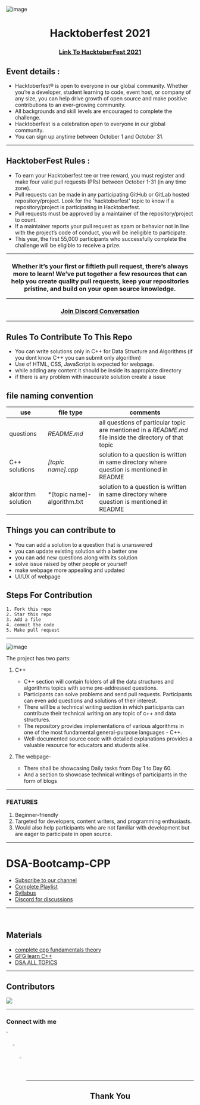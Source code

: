 ![image](https://user-images.githubusercontent.com/64991656/133310425-514d4b98-b7db-4a79-9aa6-d9b4d8eb393f.png)

<h1 align="center"> Hacktoberfest 2021 </h1>

<h3 align="center">
    <a href="https://hacktoberfest.digitalocean.com/">
        Link To HacktoberFest 2021
    </a>
</h3>

## Event details :

- Hacktoberfest® is open to everyone in our global community. Whether you’re a developer, student learning to code, event host, or company of any size, you can help drive growth of open source and make positive contributions to an ever-growing community. 
- All backgrounds and skill levels are encouraged to complete the challenge.
- Hacktoberfest is a celebration open to everyone in our global community.
- You can sign up anytime between October 1 and October 31.

---

## HacktoberFest Rules :

- To earn your Hacktoberfest tee or tree reward, you must register and make four valid pull requests (PRs) between October 1-31 (in any time zone). 
- Pull requests can be made in any participating GitHub or GitLab hosted repository/project. Look for the 'hacktoberfest' topic to know if a repository/project is participating in Hacktoberfest. 
- Pull requests must be approved by a maintainer of the repository/project to count. 
- If a maintainer reports your pull request as spam or behavior not in line with the project’s code of conduct, you will be ineligible to participate. 
- This year, the first 55,000 participants who successfully complete the challenge will be eligible to receive a prize.

***
<h3 align="center"> Whether it’s your first or fiftieth pull request, there’s always more to learn! We’ve put together a few resources that can help you create quality pull requests, keep your repositories pristine, and build on your open source knowledge. </h3>

***

<h3 align="center">
    <a href="https://discord.com/invite/hacktoberfest/">
       Join Discord Conversation
    </a>
</h3>

***
## Rules To Contribute To This Repo

-   You can write solutions only in C++ for Data Structure and Algorithms (if you dont know C++ you can submit only algorithm) 
-   Use of HTML, CSS, JavaScript is expected for webpage.
-   while adding any content it should be inside its appropiate directory
-   if there is any  problem with inaccurate solution create a issue 

## file naming convention

 use | file type  |  comments
 ----|------------|---------------
 questions | *README.md*        | all questions of particular topic are mentioned in a *README.md* file inside the directory of that topic
 C++ solutions | *[topic name].cpp*  | solution to a question is written in same directory where question is mentioned in README
aldorithm solution| *[topic name]-algorithm.txt | solution to a question is written in same directory where question is mentioned in README
    
    
## Things you can contribute to 
-   You can add a solution to a question that is unanswered
-   you can update existing solution with a better one
-   you can add new questions along with its solution
-   solve issue raised by other people or yourself
-   make webpage more appealing and updated
-   UI/UX of webpage

## Steps For Contribution

    1. Fork this repo
    2. Star this repo
    3. Add a file
    4. commit the code
    5. Make pull request
    
***

![image](https://user-images.githubusercontent.com/64991656/133085022-e507d7da-e824-4226-be49-0f549cd78e17.png)

The project has two parts: 
1. C++
    - C++ section will contain folders of all the data structures and algorithms topics with some pre-addressed questions. 
    - Participants can solve problems and send pull requests. Participants can even add questions and solutions of their interest.
    - There will be a technical writing section in which participants can contribute their technical writing on any topic of c++ and data structures.
    - The repository provides implementations of various algorithms in one of the most fundamental general-purpose languages - C++.
    - Well-documented source code with detailed explanations provides a valuable resource for educators and students alike.

2. The webpage- 
    - There shall be showcasing Daily tasks from Day 1 to Day 60. 
    - And a section to showcase technical writings of participants in the form of blogs 

---
### FEATURES
1. Beginner-friendly
2. Targeted for developers, content writers, and programming enthusiasts.
3. Would also help participants who are not familiar with development but are eager to participate in open source.

---

# DSA-Bootcamp-CPP

- [Subscribe to our channel](https://youtube.com/channel/UCZrPV5fhnvvG3C0m8RrIFhA)
- [Complete Playlist](https://youtube.com/playlist?list=PL2FviLYGTpU0rr01Lcr-1bNYv8x58EIZq)
- [Syllabus](https://github.com/Sushreesatarupa/DSA-60Days/blob/main/b29678fe27a487f4835e6291a9302224.pdf)
- [Discord for discussions](https://discord.gg/MezpseWz)


---
<br>

## Materials
- [complete cpp fundamentals theory](https://github.com/Sushreesatarupa/Description-of-dsa60/blob/main/C%2B%2B%20theory.html)
- [GFG learn C++](https://practice.geeksforgeeks.org/courses/fork-cpp)
- [DSA ALL TOPICS](https://www.geeksforgeeks.org/data-structures)

---

## Contributors
<a href="https://github.com/Sushreesatarupa/DSA-cpp-Hacktoberfest2021/graphs/contributors">
  <img src="https://contrib.rocks/image?repo=Sushreesatarupa/DSA-cpp-Hacktoberfest2021" />
</a>

---

### Connect with me
<p>
<a href="https://www.linkedin.com/in/sushree-satarupa-4a45411a5/">
  <img align="left" alt="Sushree's LinkdeIn" width="3%" src="https://cdn.jsdelivr.net/npm/simple-icons@v3/icons/linkedin.svg" />
</a>  <br><br>
    
<a href="https://www.instagram.com/satarupa_ss/">
  <img align="left" alt="Sushree's Instagram" width="3%" src="https://cdn.jsdelivr.net/npm/simple-icons@v3/icons/instagram.svg" />
</a><br><br>
    
<a href="https://twitter.com/SatarupaSushree">
  <img align="left" alt="Sushree's Twitter" width="3%" src="https://cdn.jsdelivr.net/npm/simple-icons@v3/icons/twitter.svg" />
</a>&ensp;&ensp;&ensp;
</p>
<br>

---

<h2 align="center">
    <p>
        Thank You
    </p>
</h2>


    
